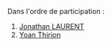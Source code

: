 Dans l'ordre de participation : 

001. [Jonathan LAURENT](./001-Jonathan_Laurent/DEFINITION.md)
001. [Yoan Thirion](./002-Yoan_Thirion/DEFINITION.md)